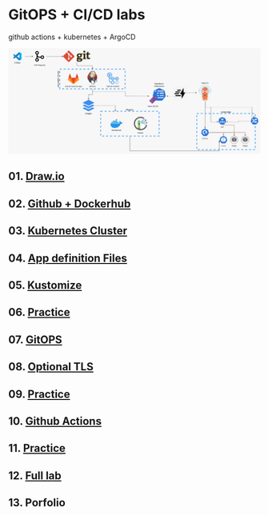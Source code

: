 # GitOPS + CI/CD labs
github actions + kubernetes + ArgoCD

![Diagrama General](./assets/img/01.jpeg)

## 01. [Draw.io](./01.Draw.md)
## 02. [Github + Dockerhub](./02.Github.md)
## 03. [Kubernetes Cluster](./03.KubernetesCluster.md)
## 04. [App definition Files](./04.App.md)
## 05. [Kustomize](./05.Kustomize.md)
## 06. [Practice](./06.Kustomize%20Practice.md)
## 07. [GitOPS](./07.ArgoCD.md)
## 08. [Optional TLS](./08.%20Opcional%20TLS.md)
## 09. [Practice](./09.ArgoCD%20Practice.md)
## 10. [Github Actions](./10.Actions.md)
## 11. [Practice](./11.Actions%20Practice.md)
## 12. [Full lab](./12.Fulllab.md)
## 13. Porfolio

